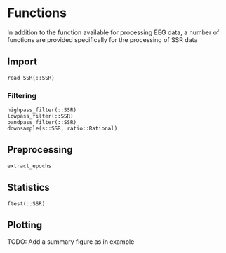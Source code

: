 # Functions

In addition to the function available for processing EEG data,
a number of functions are provided specifically for the processing of SSR data


## Import

```@docs
read_SSR(::SSR)
```

### Filtering

```@docs
highpass_filter(::SSR)
lowpass_filter(::SSR)
bandpass_filter(::SSR)
downsample(s::SSR, ratio::Rational)
```

## Preprocessing

```@docs
extract_epochs
```

## Statistics

```@docs
ftest(::SSR)
```

## Plotting

TODO: Add a summary figure as in example
